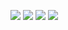 ![](https://4.bp.blogspot.com/-XHdtYzIyMOE/WOS0bhrBldI/AAAAAAAAWiM/OIyla8KCSQIShpDVKA2F5AMQHoH8WcDKQCLcB/s1600/DevOps%2Ball%2Bpicture.jpeg)
![](https://marketplace-cdn.atlassian.com/s/public/devops-hero-1-87966cfbc9c5713ae047551c7b22985c.png)
![](https://www.channelfutures.com/sites/channelfutures.com/files/styles/article_featured_standard/public/DevOps-2018_0.jpg?itok=CYz0R8DF)
![](https://www.edureka.co/blog/wp-content/uploads/2017/10/Devops-Tool.png)